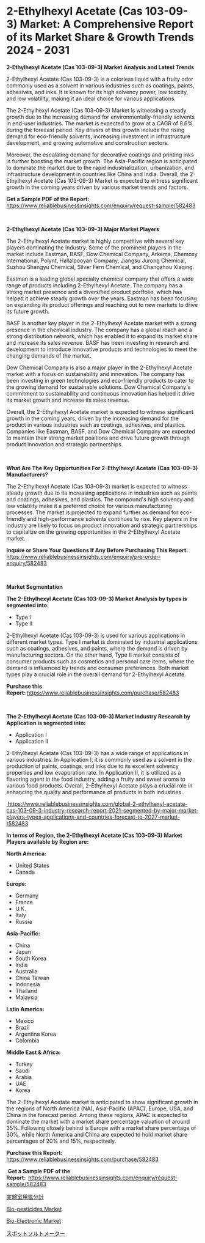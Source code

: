 <p><h1>2-Ethylhexyl Acetate (Cas 103-09-3) Market: A Comprehensive Report of its Market Share & Growth Trends 2024 - 2031</h1></p><p><strong>2-Ethylhexyl Acetate (Cas 103-09-3) Market Analysis and Latest Trends</strong></p>
<p><p>2-Ethylhexyl Acetate (Cas 103-09-3) is a colorless liquid with a fruity odor commonly used as a solvent in various industries such as coatings, paints, adhesives, and inks. It is known for its high solvency power, low toxicity, and low volatility, making it an ideal choice for various applications.</p><p>The 2-Ethylhexyl Acetate (Cas 103-09-3) Market is witnessing a steady growth due to the increasing demand for environmentally-friendly solvents in end-user industries. The market is expected to grow at a CAGR of 8.6% during the forecast period. Key drivers of this growth include the rising demand for eco-friendly solvents, increasing investment in infrastructure development, and growing automotive and construction sectors.</p><p>Moreover, the escalating demand for decorative coatings and printing inks is further boosting the market growth. The Asia-Pacific region is anticipated to dominate the market due to the rapid industrialization, urbanization, and infrastructure development in countries like China and India. Overall, the 2-Ethylhexyl Acetate (Cas 103-09-3) Market is expected to witness significant growth in the coming years driven by various market trends and factors.</p></p>
<p><strong>Get a Sample PDF of the Report:&nbsp;</strong> <a href="https://www.reliablebusinessinsights.com/enquiry/request-sample/582483">https://www.reliablebusinessinsights.com/enquiry/request-sample/582483</a></p>
<p>&nbsp;</p>
<p><strong>2-Ethylhexyl Acetate (Cas 103-09-3) Major Market Players</strong></p>
<p><p>The 2-Ethylhexyl Acetate market is highly competitive with several key players dominating the industry. Some of the prominent players in the market include Eastman, BASF, Dow Chemical Company, Arkema, Chemoxy International, Polynt, Hallalpooyan Company, Jiangsu Jurong Chemical, Suzhou Shengyu Chemical, Silver Fern Chemical, and Changzhou Xiaqing.</p><p>Eastman is a leading global specialty chemical company that offers a wide range of products including 2-Ethylhexyl Acetate. The company has a strong market presence and a diversified product portfolio, which has helped it achieve steady growth over the years. Eastman has been focusing on expanding its product offerings and reaching out to new markets to drive its future growth.</p><p>BASF is another key player in the 2-Ethylhexyl Acetate market with a strong presence in the chemical industry. The company has a global reach and a strong distribution network, which has enabled it to expand its market share and increase its sales revenue. BASF has been investing in research and development to introduce innovative products and technologies to meet the changing demands of the market.</p><p>Dow Chemical Company is also a major player in the 2-Ethylhexyl Acetate market with a focus on sustainability and innovation. The company has been investing in green technologies and eco-friendly products to cater to the growing demand for sustainable solutions. Dow Chemical Company's commitment to sustainability and continuous innovation has helped it drive its market growth and increase its sales revenue.</p><p>Overall, the 2-Ethylhexyl Acetate market is expected to witness significant growth in the coming years, driven by the increasing demand for the product in various industries such as coatings, adhesives, and plastics. Companies like Eastman, BASF, and Dow Chemical Company are expected to maintain their strong market positions and drive future growth through product innovation and strategic partnerships.</p></p>
<p>&nbsp;</p>
<p><strong>What Are The Key Opportunities For 2-Ethylhexyl Acetate (Cas 103-09-3) Manufacturers?</strong></p>
<p><p>The 2-Ethylhexyl Acetate (Cas 103-09-3) market is expected to witness steady growth due to its increasing applications in industries such as paints and coatings, adhesives, and plastics. The compound's high solvency and low volatility make it a preferred choice for various manufacturing processes. The market is projected to expand further as demand for eco-friendly and high-performance solvents continues to rise. Key players in the industry are likely to focus on product innovation and strategic partnerships to capitalize on the growing opportunities in the 2-Ethylhexyl Acetate market.</p></p>
<p><strong>Inquire or Share Your Questions If Any Before Purchasing This Report:</strong> <a href="https://www.reliablebusinessinsights.com/enquiry/pre-order-enquiry/582483">https://www.reliablebusinessinsights.com/enquiry/pre-order-enquiry/582483</a></p>
<p>&nbsp;</p>
<p><strong>Market Segmentation</strong></p>
<p><strong>The 2-Ethylhexyl Acetate (Cas 103-09-3) Market Analysis by types is segmented into:</strong></p>
<p><ul><li>Type I</li><li>Type II</li></ul></p>
<p><p>2-Ethylhexyl Acetate (Cas 103-09-3) is used for various applications in different market types. Type I market is dominated by industrial applications such as coatings, adhesives, and paints, where the demand is driven by manufacturing sectors. On the other hand, Type II market consists of consumer products such as cosmetics and personal care items, where the demand is influenced by trends and consumer preferences. Both market types play a crucial role in the overall demand for 2-Ethylhexyl Acetate.</p></p>
<p><strong>Purchase this Report:&nbsp;</strong><a href="https://www.reliablebusinessinsights.com/purchase/582483">https://www.reliablebusinessinsights.com/purchase/582483</a></p>
<p>&nbsp;</p>
<p><strong>The 2-Ethylhexyl Acetate (Cas 103-09-3) Market Industry Research by Application is segmented into:</strong></p>
<p><ul><li>Application I</li><li>Application II</li></ul></p>
<p><p>2-Ethylhexyl Acetate (Cas 103-09-3) has a wide range of applications in various industries. In Application I, it is commonly used as a solvent in the production of paints, coatings, and inks due to its excellent solvency properties and low evaporation rate. In Application II, it is utilized as a flavoring agent in the food industry, adding a fruity and sweet aroma to various food products. Overall, 2-Ethylhexyl Acetate plays a crucial role in enhancing the quality and performance of products in both industries.</p></p>
<p><a href="https://www.reliablebusinessinsights.com/global-2-ethylhexyl-acetate-cas-103-09-3-industry-research-report-2021-segmented-by-major-market-players-types-applications-and-countries-forecast-to-2027-market-r582483">&nbsp;https://www.reliablebusinessinsights.com/global-2-ethylhexyl-acetate-cas-103-09-3-industry-research-report-2021-segmented-by-major-market-players-types-applications-and-countries-forecast-to-2027-market-r582483</a></p>
<p><strong>In terms of Region, the 2-Ethylhexyl Acetate (Cas 103-09-3) Market Players available by Region are:</strong></p>
<p>
    <p> <strong> North America: </strong>
        <ul>
            <li>United States</li>
            <li>Canada</li>
        </ul>
        </p> 
    <p> <strong> Europe: </strong>
        <ul>
            <li>Germany</li>
            <li>France</li>
            <li>U.K.</li>
            <li>Italy</li>
            <li>Russia</li>
        </ul>
        </p> 
    <p> <strong> Asia-Pacific: </strong>
        <ul>
            <li>China</li>
            <li>Japan</li>
            <li>South Korea</li>
            <li>India</li>
            <li>Australia</li>
            <li>China Taiwan</li>
            <li>Indonesia</li>
            <li>Thailand</li>
            <li>Malaysia</li>
        </ul>
        </p> 
    <p> <strong> Latin America: </strong>
        <ul>
            <li>Mexico</li>
            <li>Brazil</li>
            <li>Argentina Korea</li>
            <li>Colombia</li>
        </ul>
        </p> 
    <p> <strong> Middle East & Africa: </strong>
        <ul>
            <li>Turkey</li>
            <li>Saudi</li>
            <li>Arabia</li>
            <li>UAE</li>
            <li>Korea</li>
        </ul>
    </p>
    </p>
<p><p>The 2-Ethylhexyl Acetate market is anticipated to show significant growth in the regions of North America (NA), Asia-Pacific (APAC), Europe, USA, and China in the forecast period. Among these regions, APAC is expected to dominate the market with a market share percentage valuation of around 35%. Following closely behind is Europe with a market share percentage of 30%, while North America and China are expected to hold market share percentages of 20% and 15%, respectively.</p></p>
<p><strong>Purchase this Report: </strong><a href="https://www.reliablebusinessinsights.com/purchase/582483">https://www.reliablebusinessinsights.com/purchase/582483</a></p>
<p>&nbsp;<strong>Get a Sample PDF of the Report:&nbsp;&nbsp;</strong><a href="https://www.reliablebusinessinsights.com/enquiry/request-sample/582483">https://www.reliablebusinessinsights.com/enquiry/request-sample/582483</a></p>
<p><strong></strong></p>
<p><p><a href="https://github.com/mares423/Market-Research-Report-List-1/blob/main/131000495269.md">実験室用塩分計</a></p><p><a href="https://github.com/ashman753/Market-Research-Report-List-1/blob/main/bio-pesticides-market.md">Bio-pesticides Market</a></p><p><a href="https://github.com/SashaBeier2023/Market-Research-Report-List-1/blob/main/bio-electronic-market.md">Bio-Electronic Market</a></p><p><a href="https://github.com/SarahFahey88/Market-Research-Report-List-1/blob/main/922580795268.md">スポットソルトメーター</a></p></p>